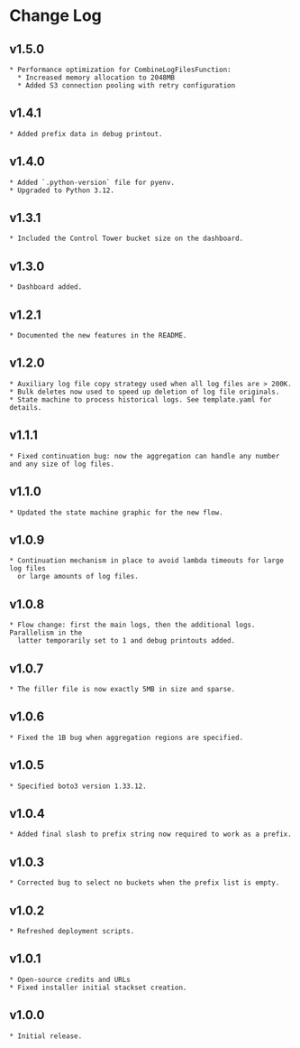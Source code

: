 # Change Log

## v1.5.0
    * Performance optimization for CombineLogFilesFunction:
      * Increased memory allocation to 2048MB
      * Added S3 connection pooling with retry configuration

## v1.4.1
    * Added prefix data in debug printout.

## v1.4.0
    * Added `.python-version` file for pyenv.
    * Upgraded to Python 3.12.

## v1.3.1
    * Included the Control Tower bucket size on the dashboard.

## v1.3.0
    * Dashboard added.

## v1.2.1
    * Documented the new features in the README.

## v1.2.0
    * Auxiliary log file copy strategy used when all log files are > 200K.
    * Bulk deletes now used to speed up deletion of log file originals.
    * State machine to process historical logs. See template.yaml for details.

## v1.1.1
    * Fixed continuation bug: now the aggregation can handle any number and any size of log files.

## v1.1.0
    * Updated the state machine graphic for the new flow.

## v1.0.9
    * Continuation mechanism in place to avoid lambda timeouts for large log files
      or large amounts of log files.

## v1.0.8
    * Flow change: first the main logs, then the additional logs. Parallelism in the
      latter temporarily set to 1 and debug printouts added.

## v1.0.7
    * The filler file is now exactly 5MB in size and sparse.

## v1.0.6
    * Fixed the 1B bug when aggregation regions are specified.

## v1.0.5
    * Specified boto3 version 1.33.12.

## v1.0.4
    * Added final slash to prefix string now required to work as a prefix.

## v1.0.3
    * Corrected bug to select no buckets when the prefix list is empty.

## v1.0.2
    * Refreshed deployment scripts.

## v1.0.1
    * Open-source credits and URLs
    * Fixed installer initial stackset creation.

## v1.0.0
    * Initial release.
